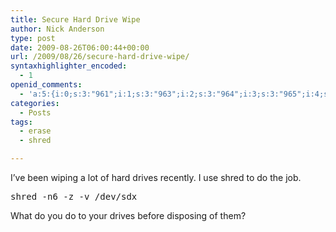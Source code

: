 ```yaml
---
title: Secure Hard Drive Wipe
author: Nick Anderson
type: post
date: 2009-08-26T06:00:44+00:00
url: /2009/08/26/secure-hard-drive-wipe/
syntaxhighlighter_encoded:
  - 1
openid_comments:
  - 'a:5:{i:0;s:3:"961";i:1;s:3:"963";i:2;s:3:"964";i:3;s:3:"965";i:4;s:3:"971";}'
categories:
  - Posts
tags:
  - erase
  - shred

---
```

I&#8217;ve been wiping a lot of hard drives recently. I use shred to do the job.

<pre class="brush: bash; title: ; notranslate" title="">shred -n6 -z -v /dev/sdx
</pre>

What do you do to your drives before disposing of them?
